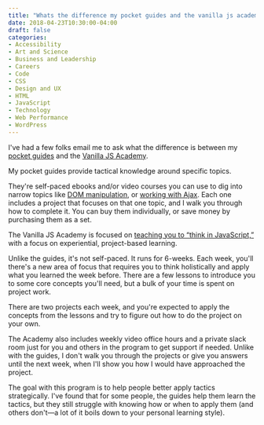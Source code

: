 ```yaml
---
title: "Whats the difference my pocket guides and the vanilla js academy"
date: 2018-04-23T10:30:00-04:00
draft: false
categories:
- Accessibility
- Art and Science
- Business and Leadership
- Careers
- Code
- CSS
- Design and UX
- HTML
- JavaScript
- Technology
- Web Performance
- WordPress
---
```


I've had a few folks email me to ask what the difference is between my [pocket guides](https://vanillajsguides.com) and the [Vanilla JS Academy](https://vanillajsacademy.com).

My pocket guides provide tactical knowledge around specific topics.

They're self-paced ebooks and/or video courses you can use to dig into narrow topics like [DOM manipulation](https://vanillajsguides.com/dom-manipulation/), or [working with Ajax](https://vanillajsguides.com/ajax-and-http/). Each one includes a project that focuses on that one topic, and I walk you through how to complete it. You can buy them individually, or save money by purchasing them as a set.

The Vanilla JS Academy is focused on [teaching you to “think in JavaScript,”](https://vanillajsacademy.com) with a focus on experiential, project-based learning.

Unlike the guides, it's not self-paced. It runs for 6-weeks. Each week, you'll there's a new area of focus that requires you to think holistically and apply what you learned the week before. There are a few lessons to introduce you to some core concepts you'll need, but a bulk of your time is spent on project work.

There are two projects each week, and you're expected to apply the concepts from the lessons and try to figure out how to do the project on your own.

The Academy also includes weekly video office hours and a private slack room just for you and others in the program to get support if needed. Unlike with the guides, I don't walk you through the projects or give you answers until the next week, when I'll show you how I would have approached the project.

The goal with this program is to help people better apply tactics strategically. I've found that for some people, the guides help them learn the tactics, but they still struggle with knowing how or when to apply them (and others don't&mdash;a lot of it boils down to your personal learning style).